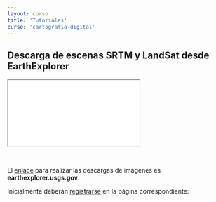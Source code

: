 ```yaml
---
layout: curso
title: 'Tutoriales'
curso: 'cartografia-digital'
---
```

<!-- order: 3 -->

## Descarga de escenas SRTM y LandSat desde EarthExplorer

<div class="embed-responsive embed-responsive-4by3">
  <iframe class="embed-responsive-item" src="//www.youtube.com/embed/LTFAnhcQk4U?rel=0" allowfullscreen=""></iframe>
</div>

&nbsp;


El [enlace](https://earthexplorer.usgs.gov/) para realizar las descargas de imágenes es
**earthexplorer.usgs.gov**.

Inicialmente deberán [registrarse](https://ers.cr.usgs.gov/register/) en la página correspondiente:
